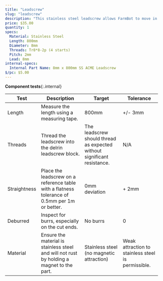 ```yaml
---
title: "Leadscrew"
slug: "leadscrew"
description: "This stainless steel leadscrew allows FarmBot to move in the Z direction."
price: $35.00
quantity: 1
specs:
  Material: Stainless Steel
  Length: 800mm
  Diameter: 8mm
  Threads: Tr8*8-2p (4 starts)
  Pitch: 2mm
  Lead: 8mm
internal-specs:
  Internal Part Name: 8mm x 800mm SS ACME Leadscrew
$/pc: $5.00
---
```


**Component tests**{:.internal}

|Test         |Description  |Target       |Tolerance    |
|-------------|-------------|-------------|-------------|
|Length       |Measure the length using a measuring tape.|800mm|+/- 3mm
|Threads      |Thread the leadscrew into the delrin leadscrew block.|The leadscrew should thread as expected without significant resistance.|N/A
|Straightness |Place the leadscrew on a reference table with a flatness tolerance of 0.5mm per 1m or better.|0mm deviation|+ 2mm
|Deburred     |Inspect for burrs, especially on the cut ends.|No burrs|0
|Material     |Ensure the material is stainless steel and will not rust by holding a magnet to the part.|Stainless steel (no magnetic attraction)|Weak attraction to stainless steel is permissible.
